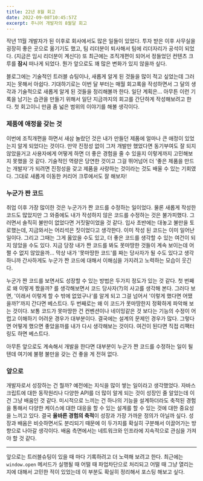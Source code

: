 ```yaml
---
title: 22년 8월 회고
date: 2022-09-08T10:45:57Z
excerpt: 주니어 개발자의 8월달 회고
---
```


작년 11월 개발자가 된 이후로 회사에서도 많은 일들이 있었다. 투자 받은 이후 사무실을 굉장히 좋은 곳으로 옮기기도 했고, 팀 리더분이 퇴사해서 팀에 리더자리가 공석이 되었다. (지금은 임시 리더분이 계신다) 또 최근에는 조직개편이 되어서 정들었던 컨텐츠 크루를 **잠시** 떠나게 되었다. 뭔가 앞으로도 꽤 많은 변화가 있지 않을까 싶다.

블로그에는 기술적인 트러블 슈팅이나, 새롭게 알게 된 것들을 많이 적고 싶었는데 그러지는 못해서 아쉽다. 기대하기로는 이번 달 부터는 매월 회고록을 작성하면서 그 달의 생각과 기술적으로 새롭게 알게 된 것들을 정리해볼까 한다. 일단 계획은... 아무튼 이런 기록을 남기는 습관을 만들기 위해서 일단 지금까지의 회고를 간단하게 작성해보려고 한다. 첫 회고이니 만큼 좀 넓은 범위의 이야기를 해볼 생각이다.

### 제품에 애정을 갖는 것

이번에 조직개편을 하면서 새삼 놀랐던 것은 내가 만들던 제품에 얼마나 큰 애정이 있었는지 알게 되었다는 것이다. 만약 진정성 없이 그저 개발만 했었다면 동기부여도 잘 되지 않았을거고 사용자에게 어떻게 하면 더 좋은 경험을 줄 수 있을지 이렇게까지 고민해보지 못했을 것 같다. 기술적인 역량은 당연한 것이고 그걸 뛰어넘어 더 '좋은 제품을 만드는 개발자'가 되려면 진정성을 갖고 제품을 사랑하는 것이라는 것도 배울 수 있는 기회였다. 그대로 새롭게 이동한 커리어 크루에서도 잘 해보자!

### 누군가 짠 코드

취업 이후 가장 많이한 것은 누군가가 짠 코드를 수정하는 일이었다. 물론 새롭게 작성한 코드도 많았지만 그 와중에도 내가 작성하지 않은 코드를 수정하는 것은 불가피했다. 그러면서 솔직히 불만이 없었다면 거짓말이었을 것 같다. 입사 초반에는 대놓고 불만을 토로했는데, 지금와서는 어리석은 짓이었다고 생각한다. 이미 작성 된 코드는 이미 일어난 일이다. 그리고 그때는 그게 옳았을 수도 있고, 더 좋은 코드를 생각할 수 있는 여건이 되지 않았을 수도 있다. 지금 당장 내가 짠 코드를 봐도 못마땅한 것들이 계속 보이는데 어쩔 수 없지 않았을까... 막상 내가 '못마땅한 코드'를 짜는 당사자가 될 수도 있다고 생각하니까 간사하게도 누군가 짠 코드에 대해서 이해심을 가지려고 노력하는 모습이 웃긴다.

누군가 짠 코드를 보면서도 성장할 수 있는 방법은 두가지 정도가 있는 것 같다. 첫 번째로 왜 이렇게 짰을까? 를 생각해보면서 코드 당사자(?)의 사고를 생각해 본다. 그러다 보면, '이래서 이렇게 할 수 밖에 없었구나'를 알게 되고 그걸 넘어서 '이렇게 했다면 어땠을까?'까지 간다면 베스트다. 두 번째로는 왜 이 코드가 못마땅한지 정확하게 파악해 보는 것이다. 보통 코드가 못마땅한 건 컨벤션이나 네이밍같은 것 보다는 기능의 수정이 어렵고 이해하기 어려운 경우가 대부분이다. 결국에는 설계의 문제인 경우가 많다. 그렇다면 어떻게 했으면 좋았을까를 내가 다시 생각해보는 것이다. 여건이 된다면 직접 리팩터링도 하면 베스트다.

아무튼 앞으로도 계속해서 개발을 한다면 대부분이 누군가 짠 코드를 수정하는 일이 될 텐데 여기에 불평 불만을 갖는 건 좋을 게 전혀 없다.

### 앞으로

개발자로서 성장하는 건 뭘까? 예전에는 지식을 많이 쌓는 일이라고 생각했었다. 자바스크립트에 대한 동작원리나 다양한 API를 더 많이 알게 되는 것이 성장인 줄 알았는데 이건 그냥 배움인 것 같다. 미시적으로 느끼는 건 하나의 기능을 설계하더라도 축적된 경험을 통해서 다양한 케이스에 대한 대응을 할 수 있는 설계를 할 수 있는 것에 대한 중요성을 느끼고 있다. 결국 **올바른 경험의 축적**이 성장과 가장 가까운 정의가 아닐까 싶다. 성장과 배움은 비슷하면서도 분리되기 때문에 이 두가지를 확실히 구분해서 이끌어가는 방향으로 나아갈 생각이다. 배움 측면에서는 네트워크와 인프라에 지속적으로 관심을 가져야 할 것 같다.

---

앞으로는 트러블슈팅이 있을 때 마다 기록하려고 더 노력해 보려고 한다. 최근에는 `window.open` 메서드가 실행될 때 어떨 때 파업차단으로 처리되고 어떨 때 그냥 열리는지에 대해서 고민한 적이 있었는데 이 부분도 확실히 정리해서 포스팅 해보고 싶다.
